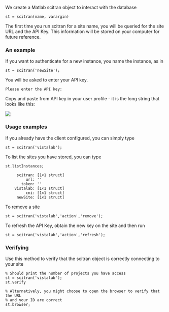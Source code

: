 We create a Matlab scitran object to interact with the database

    st = scitran(name, varargin)

The first time you run scitran for a site name, you will be queried for the site URL and the API Key.  This information will be stored on your computer for future reference.

### An example

If you want to authenticate for a new instance, you name the instance, as in

    st = scitran('newSite');

You will be asked to enter your API key.  

    Please enter the API key: 

Copy and paste from API key in your user profile - it is the long string that looks like this:

![](https://github.com/scitran/client/wiki/images/userAPI.png)



### Usage examples 

If you already have the client configured, you can simply type

    st = scitran('vistalab');

To list the sites you have stored, you can type

    st.listInstances;

```
     scitran: [1×1 struct]
         url: ''
       token: ''
    vistalab: [1×1 struct]
         cni: [1×1 struct]
     newSite: [1×1 struct]
```
To remove a site 

    st = scitran('vistalab','action','remove');

To refresh the API Key, obtain the new key on the site and then run

    st = scitran('vistalab','action','refresh');

### Verifying

Use this method to verify that the scitran object is correctly connecting to your site

    % Should print the number of projects you have access
    st = scitran('vistalab');   
    st.verify

    % Alternatively, you might choose to open the browser to verify that the URL 
    % and your ID are correct
    st.browser;

